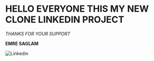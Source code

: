 
# HELLO EVERYONE THIS MY NEW CLONE LINKEDIN PROJECT

_THANKS FOR YOUR SUPPORT_

__EMRE SAGLAM__

![Linkedin](https://cdn.technadu.com/wp-content/uploads/2020/07/LinkedIn-Logo.jpg)
